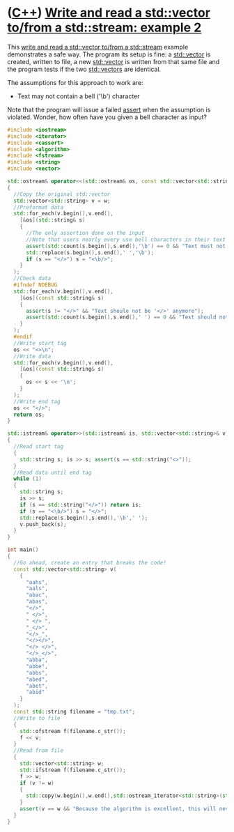 # ([C++](Cpp.md)) [Write and read a std::vector to/from a std::stream: example 2](CppVectorToStreamExample2.md)

This [write and read a std::vector to/from a std::stream](CppVectorToStream.md) example demonstrates a safe way. The
program its setup is fine: a [std::vector](CppStdVector.md) is created,
written to file, a new [std::vector](CppStdVector.md) is written from that
same file and the program tests if the two [std::vectors](CppStdVector.md)
are identical.


The assumptions for this approach to work are:

 * Text may not contain a bell ('\\b') character


Note that the program will issue a failed [assert](CppAssert.md) when
the assumption is violated. Wonder, how often have you given a bell
character as input?

```c++
#include <iostream>
#include <iterator>
#include <cassert>
#include <algorithm>
#include <fstream>
#include <string>
#include <vector>

std::ostream& operator<<(std::ostream& os, const std::vector<std::string>& w)
{
  //Copy the original std::vector
  std::vector<std::string> v = w;
  //Preformat data
  std::for_each(v.begin(),v.end(),
    [&os](std::string& s)
    {
      //The only assertion done on the input
      //Note that users nearly every use bell characters in their text inputs
      assert(std::count(s.begin(),s.end(),'\b') == 0 && "Text must not contain a bell character");
      std::replace(s.begin(),s.end(),' ','\b');
      if (s == "</>") s = "<\b/>";
    }
  );
  //Check data
  #ifndef NDEBUG
  std::for_each(v.begin(),v.end(),
    [&os](const std::string& s)
    {
      assert(s != "</>" && "Text shoule not be '</>' anymore");
      assert(std::count(s.begin(),s.end(),' ') == 0 && "Text should not contain spaces anymore");
    }
  );
  #endif
  //Write start tag
  os << "<>\n";
  //Write data
  std::for_each(v.begin(),v.end(),
    [&os](const std::string& s)
    {
      os << s << '\n';
    }
  );
  //Write end tag
  os << "</>";
  return os;
}

std::istream& operator>>(std::istream& is, std::vector<std::string>& v)
{
  //Read start tag
  {
    std::string s; is >> s; assert(s == std::string("<>"));
  }
  //Read data until end tag
  while (1)
  {
    std::string s;
    is >> s;
    if (s == std::string("</>")) return is;
    if (s == "<\b/>") s = "</>";
    std::replace(s.begin(),s.end(),'\b',' ');
    v.push_back(s);
  }
}

int main()
{
  //Go ahead, create an entry that breaks the code!
  const std::vector<std::string> v(
    {
      "aahs",
      "aals",
      "abac",
      "abas",
      "</>",
      " </>",
      " </> ",
      "_</>",
      "</>_",
      "</></>",
      "</> </>",
      "</>_</>",
      "abba",
      "abbe",
      "abbs",
      "abed",
      "abet",
      "abid"
    }
  );
  const std::string filename = "tmp.txt";
  //Write to file
  {
    std::ofstream f(filename.c_str());
    f << v;
  }
  //Read from file
  {
    std::vector<std::string> w;
    std::ifstream f(filename.c_str());
    f >> w;
    if (v != w)
    {
      std::copy(w.begin(),w.end(),std::ostream_iterator<std::string>(std::cout,"\n"));
    }
    assert(v == w && "Because the algorithm is excellent, this will never happen B-)");
  }
}
```
